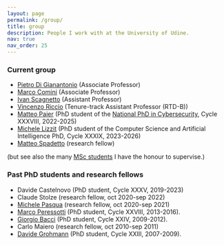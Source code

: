 ```yaml
---
layout: page
permalink: /group/
title: group
description: People I work with at the University of Udine.
nav: true
nav_order: 25
---
```

### Current group
- [Pietro Di Gianantonio](https://users.dimi.uniud.it/~pietro.digianantonio/) (Associate Professor)
- [Marco Comini](https://users.dimi.uniud.it/~marco.comini/) (Associate Professor)
- [Ivan Scagnetto](https://users.dimi.uniud.it/~ivan.scagnetto) (Assistant Professor)
- [Vincenzo Riccio](https://p1ndsvin.github.io/) (Tenure-track Assistant Professor (RTD-B))
- [Matteo Paier](https://www.imtlucca.it/matteo.paier) (PhD student of the [National PhD in Cybersecurity](https://cysec2022.imtlucca.it/), Cycle XXXVIII, 2022-2025)
- [Michele Lizzit](https://lizzit.it/) (PhD student of the Computer Science and Artificial Intelligence PhD, Cycle XXXIX, 2023-2026)
- [Matteo Spadetto](https://spadetto.github.io/) (research fellow)

(but see also the many [MSc students](/teaching#current-msc-students) I have the honour to supervise.)


### Past PhD students and research fellows
- Davide Castelnovo (PhD student, Cycle XXXV, 2019-2023)
- Claude Stolze (research fellow, oct 2020-sep 2022)
- [Michele Pasqua](https://michelepasqua.github.io/) (research fellow, oct 2020-sep 2021)
- [Marco Peressotti](https://marcoperessotti.com) (PhD student, Cycle XXVIII, 2013-2016).
- [Giorgio Bacci](http://people.cs.aau.dk/~grbacci/) (PhD student, Cycle XXIV, 2009-2012).
- Carlo Maiero (research fellow, oct 2010-sep 2011)
- [Davide Grohmann](http://dk.linkedin.com/pub/davide-grohmann/38/b3a/535) (PhD student, Cycle XXIII, 2007-2009).
